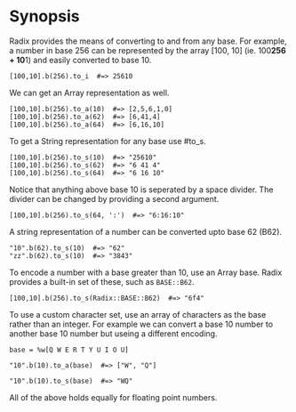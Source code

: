 # Synopsis

Radix provides the means of converting to and from any base.
For example, a number in base 256 can be represented by the array [100, 10]
(ie. 100**256 + 10**1) and easily converted to base 10.

    [100,10].b(256).to_i  #=> 25610

We can get an Array representation as well.

    [100,10].b(256).to_a(10)  #=> [2,5,6,1,0]
    [100,10].b(256).to_a(62)  #=> [6,41,4]
    [100,10].b(256).to_a(64)  #=> [6,16,10]

To get a String representation for any base use #to_s.

    [100,10].b(256).to_s(10)  #=> "25610"
    [100,10].b(256).to_s(62)  #=> "6 41 4"
    [100,10].b(256).to_s(64)  #=> "6 16 10"

Notice that anything above base 10 is seperated by a space divider. The divider
can be changed by providing a second argument.

    [100,10].b(256).to_s(64, ':')  #=> "6:16:10"

A string representation of a number can be converted upto base 62 (B62).

    "10".b(62).to_s(10)  #=> "62"
    "zz".b(62).to_s(10)  #=> "3843"

To encode a number with a base greater than 10, use an Array base. Radix
provides a built-in set of these, such as `BASE::B62`.

    [100,10].b(256).to_s(Radix::BASE::B62)  #=> "6f4"

To use a custom character set, use an array of characters as the base
rather than an integer. For example we can convert a base 10 number
to another base 10 number but useing a different encoding.

    base = %w[Q W E R T Y U I O U]

    "10".b(10).to_a(base)  #=> ["W", "Q"]

    "10".b(10).to_s(base)  #=> "WQ"

All of the above holds equally for floating point numbers.
